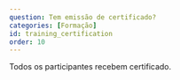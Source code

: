 ```yaml
---
question: Tem emissão de certificado?
categories: [Formação]
id: training_certification
order: 10
---
```


Todos os participantes recebem certificado.